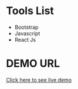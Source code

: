 # Tools List 


- Bootstrap
- Javascript
- React Js
  

# DEMO URL
[Click here to see live demo](https://6559b3805b5dda7c80603e48--clinquant-dango-190468.netlify.app)

